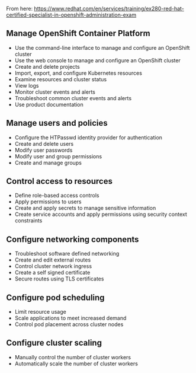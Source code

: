 From here: https://www.redhat.com/en/services/training/ex280-red-hat-certified-specialist-in-openshift-administration-exam

Manage OpenShift Container Platform
---

- Use the command-line interface to manage and configure an OpenShift cluster
- Use the web console to manage and configure an OpenShift cluster
- Create and delete projects
- Import, export, and configure Kubernetes resources
- Examine resources and cluster status
- View logs
- Monitor cluster events and alerts
- Troubleshoot common cluster events and alerts
- Use product documentation

Manage users and policies
---

- Configure the HTPasswd identity provider for authentication
- Create and delete users
- Modify user passwords
- Modify user and group permissions
- Create and manage groups

Control access to resources
---

- Define role-based access controls
- Apply permissions to users
- Create and apply secrets to manage sensitive information
- Create service accounts and apply permissions using security context constraints

Configure networking components
---

- Troubleshoot software defined networking
- Create and edit external routes
- Control cluster network ingress
- Create a self signed certificate
- Secure routes using TLS certificates

Configure pod scheduling
--- 

- Limit resource usage
- Scale applications to meet increased demand
- Control pod placement across cluster nodes

Configure cluster scaling
---

- Manually control the number of cluster workers
- Automatically scale the number of cluster workers